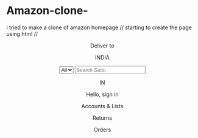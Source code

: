 # Amazon-clone-
i tried to make a clone of amazon homepage
// starting to create the page using html //

 <!DOCTYPE html>
<html lang="en">

<head>
    <meta charset="UTF-8">
    <meta name="viewport" content="width=device-width, initial-scale=1.0">
    <title>Amazon</title>
    <link rel="stylesheet" href="amazon.css">
    <link rel="stylesheet" href="https://cdnjs.cloudflare.com/ajax/libs/font-awesome/6.7.2/css/all.min.css">
</head>

<body>
    <header>
        <div class="navbar">
            <div class="navbarlogo border">
                <div class="logo"></div>
            </div>
             <div class="address border">
                <div class="delivery">
                    <p id="deliverto">Deliver to</p>
                    <div class="locationicon">
                        <i class="fa-solid fa-location-dot"></i>
                        <p id="india">INDIA</p>
                    </div>
                </div>
            </div>
             <div class="navsearch">
                <select class="searchselect">
                    <option>All</option>
                </select>
                <input id="searchbar" placeholder="Search Sattu">
                <div class="searchicon">
                    <i class="fa-solid fa-magnifying-glass"></i>
                </div>
            </div>
            <div class="country border">
                <div class="flagicon">
                    <i class="fa-solid fa-globe"></i>
                    <p class="countryname">IN</p>
                </div>
            </div>
            <div class="signin border">
                <p><span>Hello, sign in</span></p>
                <p class="navsecondclass">Accounts & Lists</p>
            </div>
            <div class="returns border">
                <p><span>Returns</span></p>
                <p class="navsecondclass">Orders</p>
            </div>
            <div class="navcart border">
                <i class="fa-solid fa-cart-shopping"></i>
            </div>
        </div>

